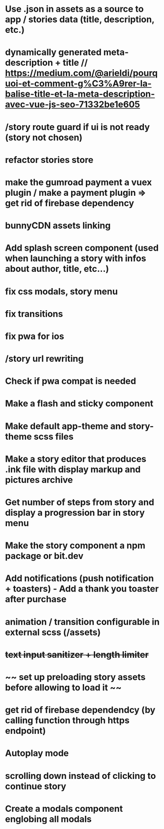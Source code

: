 # Use .json in assets as a source to app / stories data (title, description, etc.)
# dynamically generated meta-description + title // https://medium.com/@arieldi/pourquoi-et-comment-g%C3%A9rer-la-balise-title-et-la-meta-description-avec-vue-js-seo-71332be1e605
# /story route guard if ui is not ready (story not chosen)
# refactor stories store
# make the gumroad payment a vuex plugin / make a payment plugin => get rid of firebase dependency
# bunnyCDN assets linking
# Add splash screen component (used when launching a story with infos about author, title, etc...)
# fix css modals, story menu
# fix transitions
# fix pwa for ios
# /story url rewriting
# Check if pwa compat is needed
# Make a flash and sticky component
# Make default app-theme and story-theme scss files
# Make a story editor that produces .ink file with display markup and pictures archive
# Get number of steps from story and display a progression bar in story menu
# Make the story component a npm package or bit.dev
# Add notifications (push notification + toasters) - Add a thank you toaster after purchase
# animation / transition configurable in external scss (/assets)
# ~~text input sanitizer + length limiter~~
# ~~ set up preloading story assets before allowing to load it ~~
# get rid of firebase dependendcy (by calling function through https endpoint)
# Autoplay mode
# scrolling down instead of clicking to continue story
# Create a modals component englobing all modals